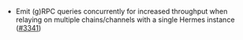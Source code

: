 - Emit (g)RPC queries concurrently for increased throughput when
  relaying on multiple chains/channels with a single Hermes instance
  ([\#3341](https://github.com/informalsystems/hermes/issues/3341))
